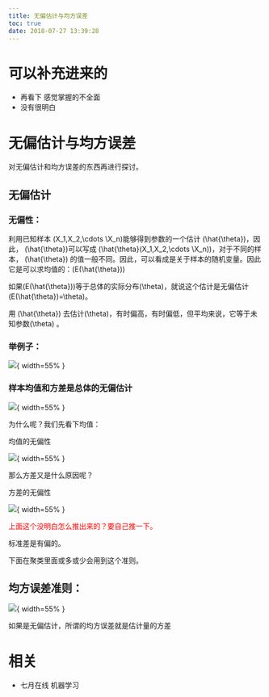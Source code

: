 ```yaml
---
title: 无偏估计与均方误差
toc: true
date: 2018-07-27 13:39:28
---
```

# 可以补充进来的

- 再看下 感觉掌握的不全面
- 没有很明白

# 无偏估计与均方误差

对无偏估计和均方误差的东西再进行探讨。


## 无偏估计




### 无偏性：


利用已知样本 \(X_1,X_2,\cdots \X_n\)能够得到参数的一个估计 \(\hat{\theta}\)，因此， \(\hat{\theta}\)可以写成 \(\hat{\theta}(X_1,X_2,\cdots \X_n)\)，对于不同的样本， \(\hat{\theta}\) 的值一般不同。因此，可以看成是关于样本的随机变量。因此它是可以求均值的：\(E(\hat{\theta})\)

如果\(E(\hat{\theta})\)等于总体的实际分布\(\theta\)，就说这个估计是无偏估计\(E(\hat{\theta})=\theta\)。

用 \(\hat{\theta}\) 去估计\(\theta\)，有时偏高，有时偏低，但平均来说，它等于未知参数\(\theta\) 。


### 举例子：




![](http://images.iterate.site/blog/image/180727/cmBJ4hFJhj.png?imageslim){ width=55% }




### 样本均值和方差是总体的无偏估计




![](http://images.iterate.site/blog/image/180727/l7134KcB72.png?imageslim){ width=55% }

为什么呢？我们先看下均值：

均值的无偏性


![](http://images.iterate.site/blog/image/180727/g5K2A59L2l.png?imageslim){ width=55% }

那么方差又是什么原因呢？

方差的无偏性

![](http://images.iterate.site/blog/image/180727/3IfHGd4f88.png?imageslim){ width=55% }

<span style="color:red;">上面这个没明白怎么推出来的？要自己推一下。</span>

标准差是有偏的。



下面在聚类里面或多或少会用到这个准则。


## 均方误差准则：


![](http://images.iterate.site/blog/image/180727/HjF1mclLD2.png?imageslim){ width=55% }

如果是无偏估计，所谓的均方误差就是估计量的方差




# 相关

- 七月在线 机器学习

